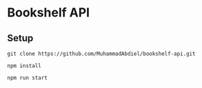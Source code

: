 # Bookshelf API

## Setup

```
git clone https://github.com/MuhammadAbdiel/bookshelf-api.git
```

```
npm install
```

```
npm run start
```

